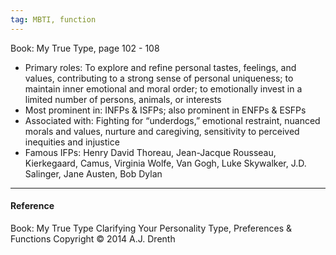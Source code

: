 ```yaml
---
tag: MBTI, function
---
```


Book: My True Type, page 102 - 108

- Primary roles: To explore and refine personal tastes, feelings, and values,
  contributing to a strong sense of personal uniqueness; to maintain inner
  emotional and moral order; to emotionally invest in a limited number of
  persons, animals, or interests
- Most prominent in: INFPs & ISFPs; also prominent in ENFPs & ESFPs
- Associated with: Fighting for “underdogs,” emotional restraint, nuanced morals
  and values, nurture and caregiving, sensitivity to perceived inequities and
  injustice
- Famous IFPs: Henry David Thoreau, Jean-Jacque Rousseau, Kierkegaard, Camus,
  Virginia Wolfe, Van Gogh, Luke Skywalker, J.D. Salinger, Jane Austen, Bob
  Dylan

---

#### Reference

Book: My True Type Clarifying Your Personality Type, Preferences & Functions
Copyright © 2014 A.J. Drenth
